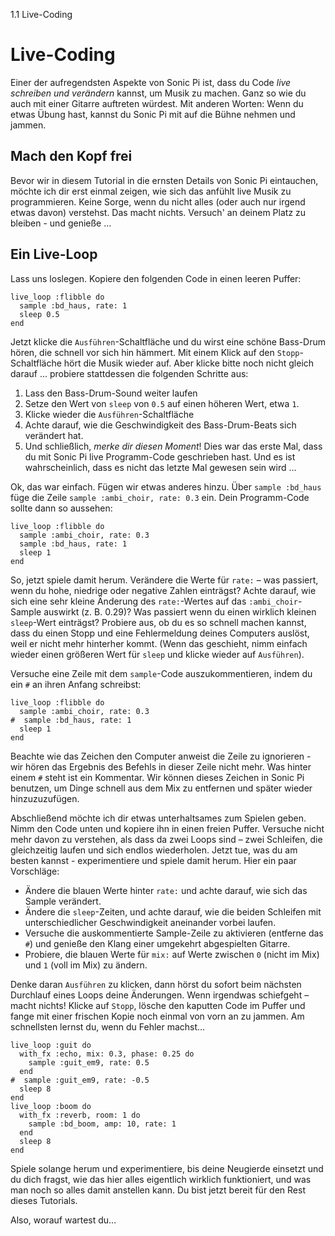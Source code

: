 1.1 Live-Coding

# Live-Coding

Einer der aufregendsten Aspekte von Sonic Pi ist, dass du Code *live schreiben und verändern* kannst, um Musik zu machen. Ganz so wie du auch mit einer Gitarre auftreten würdest. Mit anderen Worten: Wenn du etwas Übung hast, kannst du Sonic Pi mit auf die Bühne nehmen und jammen.

## Mach den Kopf frei

Bevor wir in diesem Tutorial in die ernsten Details von Sonic Pi eintauchen, möchte ich dir erst einmal zeigen, wie sich das anfühlt live Musik zu programmieren. Keine Sorge, wenn du nicht alles (oder auch nur irgend etwas davon) verstehst. Das macht nichts. Versuch' an deinem Platz zu bleiben - und genieße ...

## Ein Live-Loop

Lass uns loslegen. Kopiere den folgenden Code in einen leeren Puffer:

```
live_loop :flibble do
  sample :bd_haus, rate: 1
  sleep 0.5
end
```

Jetzt klicke die `Ausführen`-Schaltfläche und du wirst eine schöne Bass-Drum hören, die schnell vor sich hin hämmert. Mit einem Klick auf den `Stopp`-Schaltfläche hört die Musik wieder auf. Aber klicke bitte noch nicht gleich darauf ... probiere stattdessen die folgenden Schritte aus:

1. Lass den Bass-Drum-Sound weiter laufen
2. Setze den Wert von `sleep` von `0.5` auf einen höheren Wert, etwa `1`.
3. Klicke wieder die `Ausführen`-Schaltfläche
4. Achte darauf, wie die Geschwindigkeit des Bass-Drum-Beats sich verändert hat.
5. Und schließlich, *merke dir diesen Moment*! Dies war das erste Mal, dass du mit Sonic Pi live Programm-Code geschrieben hast. Und es ist wahrscheinlich, dass es nicht das letzte Mal gewesen sein wird …

Ok, das war einfach. Fügen wir etwas anderes hinzu. Über `sample :bd_haus` füge die Zeile `sample :ambi_choir, rate: 0.3` ein. Dein Programm-Code sollte dann so aussehen:

```
live_loop :flibble do
  sample :ambi_choir, rate: 0.3
  sample :bd_haus, rate: 1
  sleep 1
end
```

So, jetzt spiele damit herum. Verändere die Werte für `rate:` – was passiert, wenn du hohe, niedrige oder negative Zahlen einträgst? Achte darauf, wie sich eine sehr kleine Änderung des `rate:`-Wertes auf das `:ambi_choir`-Sample auswirkt (z. B. 0.29)? Was passiert wenn du einen wirklich kleinen `sleep`-Wert einträgst? Probiere aus, ob du es so schnell machen kannst, dass du einen Stopp und eine Fehlermeldung deines Computers auslöst, weil er nicht mehr hinterher kommt. (Wenn das geschieht, nimm einfach wieder einen größeren Wert für `sleep` und klicke wieder auf `Ausführen`).

Versuche eine Zeile mit dem `sample`-Code auszukommentieren, indem du ein `#` an ihren Anfang schreibst:

```
live_loop :flibble do
  sample :ambi_choir, rate: 0.3
#  sample :bd_haus, rate: 1
  sleep 1
end
```

Beachte wie das Zeichen den Computer anweist die Zeile zu ignorieren - wir hören das Ergebnis des Befehls in dieser Zeile nicht mehr. Was hinter einem `#` steht ist ein Kommentar. Wir können dieses Zeichen in Sonic Pi benutzen, um Dinge schnell aus dem Mix zu entfernen und später wieder hinzuzuzufügen.

Abschließend möchte ich dir etwas unterhaltsames zum Spielen geben. Nimm den Code unten und kopiere ihn in einen freien Puffer. Versuche nicht mehr davon zu verstehen, als dass da zwei Loops sind – zwei Schleifen, die gleichzeitig laufen und sich endlos wiederholen. Jetzt tue, was du am besten kannst - experimentiere und spiele damit herum. Hier ein paar Vorschläge:

* Ändere die blauen Werte hinter `rate:` und achte darauf, wie sich das Sample verändert.
* Ändere die `sleep`-Zeiten, und achte darauf, wie die beiden Schleifen mit unterschiedlicher Geschwindigkeit aneinander vorbei laufen.
* Versuche die auskommentierte Sample-Zeile zu aktivieren (entferne das `#`) und genieße den Klang einer umgekehrt abgespielten Gitarre.
* Probiere, die blauen Werte für `mix:` auf Werte zwischen `0` (nicht im Mix) und `1` (voll im Mix) zu ändern.

Denke daran `Ausführen` zu klicken, dann hörst du sofort beim nächsten Durchlauf eines Loops deine Änderungen. Wenn irgendwas schiefgeht – macht nichts! Klicke auf `Stopp`, lösche den kaputten Code im Puffer und fange mit einer frischen Kopie noch einmal von vorn an zu jammen. Am schnellsten lernst du, wenn du Fehler machst…


```
live_loop :guit do
  with_fx :echo, mix: 0.3, phase: 0.25 do
    sample :guit_em9, rate: 0.5
  end
#  sample :guit_em9, rate: -0.5
  sleep 8
end
live_loop :boom do
  with_fx :reverb, room: 1 do
    sample :bd_boom, amp: 10, rate: 1
  end
  sleep 8
end
```

Spiele solange herum und experimentiere, bis deine Neugierde einsetzt und du dich fragst, wie das hier alles eigentlich wirklich funktioniert, und was man noch so alles damit anstellen kann. Du bist jetzt bereit für den Rest dieses Tutorials.

Also, worauf wartest du…
